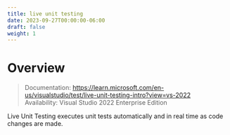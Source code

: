 ```yaml
---
title: live unit testing
date: 2023-09-27T00:00:00-06:00
draft: false
weight: 1
---
```


# Overview
> Documentation: https://learn.microsoft.com/en-us/visualstudio/test/live-unit-testing-intro?view=vs-2022  
<g>Availability</g>: Visual Studio 2022 Enterprise Edition 

Live Unit Testing executes unit tests automatically and in real time as code changes are made. 